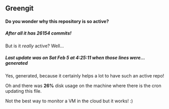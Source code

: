 ## Greengit

#### Do you wonder why this repository is so active?

##### After all it has 26154 commits!

But is it *really* active? Well...

##### Last update was on Sat Feb 5 at 4:25:11 when those lines were... generated

Yes, generated, because it certainly helps a lot to have such an active repo!

Oh and there was **26%** disk usage on the machine
where there is the cron updating this file.

Not the best way to monitor a VM in the cloud but it works! :)
